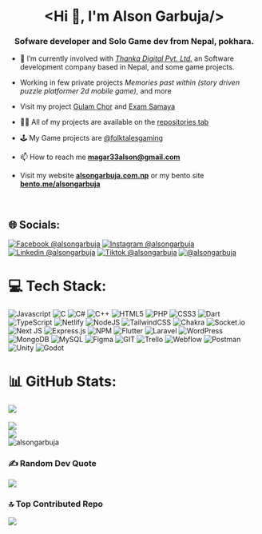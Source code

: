 <h1 align="center">&lt;Hi 👋, I'm Alson Garbuja/&gt;</h1>
<h3 align="center">Sofware developer and Solo Game dev from Nepal, pokhara.</h3>

- 🔭 I’m currently involved with [*Thanka Digital Pvt. Ltd.*](https://github.com/thanka-digital) an Software development company based in Nepal, and some game projects. 

- Working in few private projects *Memories past within (story driven puzzle platformer 2d mobile game)*, and more

- Visit my project [Gulam Chor](https://play.google.com/store/apps/details?id=org.folktalesgaming.gulamchor&pcampaignid=web_share) and [Exam Samaya](https://play.google.com/store/apps/details?id=com.thankadigital.examsamaya&pcampaignid=web_share)

- 👨‍💻 All of my projects are available on the [repositories tab](https://github.com/alsongarbuja?tab=repositories)

- 🕹️ My Game projects are [@folktalesgaming](https://github.com/folktalesgaming)

- 📫 How to reach me **[magar33alson@gmail.com](mailto:magar33alson@gmail.com)**

- Visit my website **[alsongarbuja.com.np](https://alsongarbuja.com.np)** or my bento site **[bento.me/alsongarbuja](https://bento.me/alsongarbuja)**

<br/>

## 🌐 Socials:
[![Facebook @alsongarbuja](https://img.shields.io/badge/@alsongarbuja-%231877F2.svg?logo=Facebook&logoColor=white)](https://facebook.com/alsongarbuja) [![Instagram @alsongarbuja](https://img.shields.io/badge/@alsongarbuja-%23E4405F.svg?logo=Instagram&logoColor=white)](https://instagram.com/alsongarbuja) [![Linkedin @alsongarbuja](https://img.shields.io/badge/Connect_@alsongarbuja-%230077B5.svg?logo=linkedin&logoColor=white)](https://linkedin.com/in/alsongarbuja) [![Tiktok @alsongarbuja](https://img.shields.io/badge/@alsongarbuja-%23000000.svg?logo=TikTok&logoColor=white)](https://tiktok.com/@alsongarbuja) [![@alsongarbuja](https://img.shields.io/twitter/url/https/twitter.com/alsongarbuja.svg?style=social&label=Follow%20%40alsongarbuja)](https://twitter.com/alsongarbuja) 

# 💻 Tech Stack:
![Javascript](https://img.shields.io/badge/javascript-yellow?style=for-the-badge&logo=javascript&logoColor=white) ![C](https://img.shields.io/badge/c-%2300599C.svg?style=for-the-badge&logo=c&logoColor=white) ![C#](https://img.shields.io/badge/c%23-%23239120.svg?style=for-the-badge&logo=c-sharp&logoColor=white) ![C++](https://img.shields.io/badge/c++-%2300599C.svg?style=for-the-badge&logo=c%2B%2B&logoColor=white) ![HTML5](https://img.shields.io/badge/html5-%23E34F26.svg?style=for-the-badge&logo=html5&logoColor=white) ![PHP](https://img.shields.io/badge/php-%23777BB4.svg?style=for-the-badge&logo=php&logoColor=white) ![CSS3](https://img.shields.io/badge/css3-%231572B6.svg?style=for-the-badge&logo=css3&logoColor=white) ![Dart](https://img.shields.io/badge/dart-%230175C2.svg?style=for-the-badge&logo=dart&logoColor=white) ![TypeScript](https://img.shields.io/badge/typescript-%23007ACC.svg?style=for-the-badge&logo=typescript&logoColor=white) ![Netlify](https://img.shields.io/badge/netlify-%23000000.svg?style=for-the-badge&logo=netlify&logoColor=#00C7B7) ![NodeJS](https://img.shields.io/badge/node.js-6DA55F?style=for-the-badge&logo=node.js&logoColor=white) ![TailwindCSS](https://img.shields.io/badge/tailwindcss-%2338B2AC.svg?style=for-the-badge&logo=tailwind-css&logoColor=white) ![Chakra](https://img.shields.io/badge/chakra-%234ED1C5.svg?style=for-the-badge&logo=chakraui&logoColor=white) ![Socket.io](https://img.shields.io/badge/Socket.io-black?style=for-the-badge&logo=socket.io&badgeColor=010101) ![Next JS](https://img.shields.io/badge/Next-black?style=for-the-badge&logo=next.js&logoColor=white) ![Express.js](https://img.shields.io/badge/express.js-%23404d59.svg?style=for-the-badge&logo=express&logoColor=%2361DAFB) ![NPM](https://img.shields.io/badge/NPM-%23CB3837.svg?style=for-the-badge&logo=npm&logoColor=white) ![Flutter](https://img.shields.io/badge/Flutter-%2302569B.svg?style=for-the-badge&logo=Flutter&logoColor=white) ![Laravel](https://img.shields.io/badge/laravel-%23FF2D20.svg?style=for-the-badge&logo=laravel&logoColor=white) ![WordPress](https://img.shields.io/badge/WordPress-%23117AC9.svg?style=for-the-badge&logo=WordPress&logoColor=white) ![MongoDB](https://img.shields.io/badge/MongoDB-%234ea94b.svg?style=for-the-badge&logo=mongodb&logoColor=white) ![MySQL](https://img.shields.io/badge/mysql-%2300000f.svg?style=for-the-badge&logo=mysql&logoColor=white) ![Figma](https://img.shields.io/badge/figma-%23F24E1E.svg?style=for-the-badge&logo=figma&logoColor=white) ![GIT](https://img.shields.io/badge/Git-fc6d26?style=for-the-badge&logo=git&logoColor=white) ![Trello](https://img.shields.io/badge/Trello-%23026AA7.svg?style=for-the-badge&logo=Trello&logoColor=white) ![Webflow](https://img.shields.io/badge/Webflow-4353FF?style=for-the-badge&logo=webflow&logoColor=white)  ![Postman](https://img.shields.io/badge/Postman-FF6C37?style=for-the-badge&logo=postman&logoColor=white) ![Unity](https://img.shields.io/badge/unity-black?style=for-the-badge&logo=unity) ![Godot](https://img.shields.io/badge/godot-%23007ACC?style=for-the-badge&logo=godot-engine&logoColor=white)

# 📊 GitHub Stats:
<img src="https://awesome-github-stats.azurewebsites.net/user-stats/alsongarbuja?cardType=octocat&theme=blueberry&count_private=true" align="left" /><br/><br />
![](https://github-readme-streak-stats.herokuapp.com/?user=alsongarbuja&theme=blueberry&hide_border=false)<br/>
![](https://github-readme-stats.vercel.app/api/top-langs/?username=alsongarbuja&theme=blueberry&hide_border=false&include_all_commits=false&count_private=true&layout=compact)<br />
<img src="https://github-profile-trophy.vercel.app/?username=alsongarbuja&theme=nord&column=-1&margin-w=15" alt="alsongarbuja" />

### ✍️ Random Dev Quote
![](https://quotes-github-readme.vercel.app/api?type=horizontal&theme=radical)

### 🔝 Top Contributed Repo
![](https://github-contributor-stats.vercel.app/api?username=alsongarbuja&limit=5&theme=onedark&combine_all_yearly_contributions=true)

<!-- Proudly created with GPRM ( https://gprm.itsvg.in ) -->
